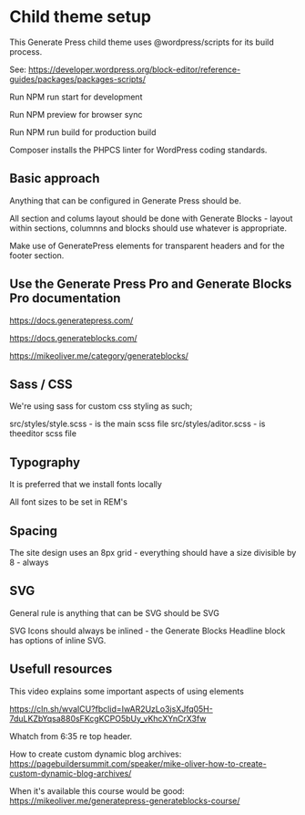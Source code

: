 # Child theme setup

This Generate Press child theme uses @wordpress/scripts for its build process.

See: https://developer.wordpress.org/block-editor/reference-guides/packages/packages-scripts/

Run NPM run start for development

Run NPM preview for browser sync

Run NPM run build for production build

Composer installs the PHPCS linter for WordPress coding standards.

## Basic approach

Anything that can be configured in Generate Press should be.

All section and colums layout should be done with Generate Blocks - layout within sections, columnns and blocks should use whatever is appropriate.

Make use of GeneratePress elements for transparent headers and for the footer section.

## Use the Generate Press Pro and Generate Blocks Pro documentation

https://docs.generatepress.com/

https://docs.generateblocks.com/

https://mikeoliver.me/category/generateblocks/

## Sass / CSS

We're using sass for custom css styling as such;

src/styles/style.scss - is the main scss file
src/styles/aditor.scss - is theeditor scss file

## Typography

It is preferred that we install fonts locally

All font sizes to be set in REM's

## Spacing

The site design uses an 8px grid - everything should have a size divisible by 8 - always

## SVG

General rule is anything that can be SVG should be SVG

SVG Icons should always be inlined - the Generate Blocks Headline block has options of inline SVG. 

## Usefull resources

This video explains some important aspects of using elements

https://cln.sh/wvaICU?fbclid=IwAR2UzLo3jsXJfq05H-7duLKZbYqsa880sFKcgKCPO5bUy_vKhcXYnCrX3fw

Whatch from 6:35 re top header.

How to create custom dynamic blog archives: https://pagebuildersummit.com/speaker/mike-oliver-how-to-create-custom-dynamic-blog-archives/

When it's available this course would be good: https://mikeoliver.me/generatepress-generateblocks-course/